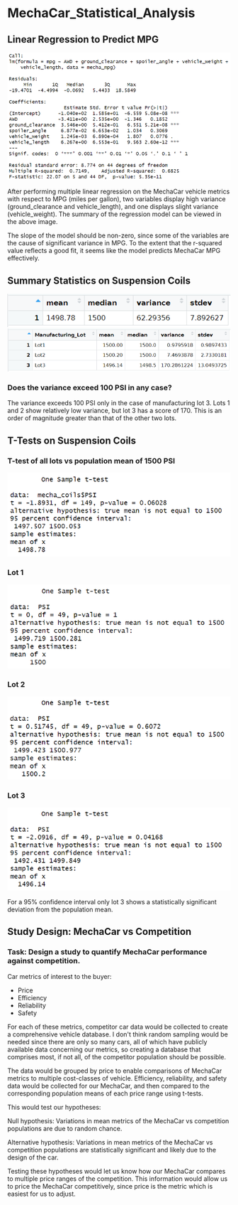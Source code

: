 # MechaCar_Statistical_Analysis
 
## Linear Regression to Predict MPG

![image](/images/linear_reg_mpg.png)

After performing multiple linear regression on the MechaCar vehicle metrics with respect to MPG (miles per gallon), two variables display high variance (ground_clearance and vehicle_length), and one displays slight variance (vehicle_weight). The summary of the regression model can be viewed in the above image.

The slope of the model should be non-zero, since some of the variables are the cause of significant variance in MPG. To the extent that the r-squared value reflects a good fit, it seems like the model predicts MechaCar MPG effectively.

## Summary Statistics on Suspension Coils

![image](/images/coil_sum.png)
![image](/images/lot_sum.png)

### Does the variance exceed 100 PSI in any case?

The variance exceeds 100 PSI only in the case of manufacturing lot 3. Lots 1 and 2 show relatively low variance, but lot 3 has a score of 170. This is an order of magnitude greater than that of the other two lots.

## T-Tests on Suspension Coils

### T-test of all lots vs population mean of 1500 PSI
![image](/images/t_test.png)

### Lot 1
![image](/images/t_test1.png)

### Lot 2
![image](/images/t_test2.png)

### Lot 3
![image](/images/t_test3.png)

For a 95% confidence interval only lot 3 shows a statistically significant deviation from the population mean.

## Study Design: MechaCar vs Competition

### Task: Design a study to quantify MechaCar performance against competition.

Car metrics of interest to the buyer:
- Price
- Efficiency
- Reliability
- Safety

For each of these metrics, competitor car data would be collected to create a comprehensive vehicle database. I don't think random sampling would be needed since there are only so many cars, all of which have publicly available data concerning our metrics, so creating a database that comprises most, if not all, of the competitor population should be possible.

The data would be grouped by price to enable comparisons of MechaCar metrics to multiple cost-classes of vehicle. Efficiency, reliability, and safety data would be collected for our MechaCar, and then compared to the corresponding population means of each price range using t-tests.

This would test our hypotheses:

Null hypothesis: Variations in mean metrics of the MechaCar vs competition populations are due to random chance.

Alternative hypothesis: Variations in mean metrics of the MechaCar vs competition populations are statistically significant and likely due to the design of the car.

Testing these hypotheses would let us know how our MechaCar compares to multiple price ranges of the competition. This information would allow us to price the MechaCar competitively, since price is the metric which is easiest for us to adjust.

